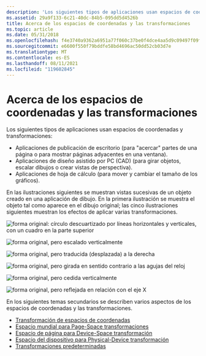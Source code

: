 ```yaml
---
description: 'Los siguientes tipos de aplicaciones usan espacios de coordenadas y transformaciones:'
ms.assetid: 29a9f133-6c21-40dc-84b5-095dd5d4526b
title: Acerca de los espacios de coordenadas y las transformaciones
ms.topic: article
ms.date: 05/31/2018
ms.openlocfilehash: f4e3740a9362a6951a77f060c37be0f4dce4aa5d9c09497f09f82ce58634c6d9
ms.sourcegitcommit: e6600f550f79bddfe58bd4696ac50dd52cb03d7e
ms.translationtype: MT
ms.contentlocale: es-ES
ms.lasthandoff: 08/11/2021
ms.locfileid: "119602845"
---
```

# <a name="about-coordinate-spaces-and-transformations"></a>Acerca de los espacios de coordenadas y las transformaciones

Los siguientes tipos de aplicaciones usan espacios de coordenadas y transformaciones:

-   Aplicaciones de publicación de escritorio (para "acercar" partes de una página o para mostrar páginas adyacentes en una ventana).
-   Aplicaciones de diseño asistido por PC (CAD) (para girar objetos, escalar dibujos o crear vistas de perspectiva).
-   Aplicaciones de hoja de cálculo (para mover y cambiar el tamaño de los gráficos).

En las ilustraciones siguientes se muestran vistas sucesivas de un objeto creado en una aplicación de dibujo. En la primera ilustración se muestra el objeto tal como aparece en el dibujo original; las cinco ilustraciones siguientes muestran los efectos de aplicar varias transformaciones.

![forma original: círculo descuartizado por líneas horizontales y verticales, con un cuadro en la parte superior](images/cstrn-01.png)

![forma original, pero escalado verticalmente](images/cstrn-02.png)

![forma original, pero traducida (desplazada) a la derecha](images/cstrn-03.png)

![forma original, pero girada en sentido contrario a las agujas del reloj](images/cstrn-04.png)

![forma original, pero cedida verticalmente](images/cstrn-05.png)

![forma original, pero reflejada en relación con el eje X](images/cstrn-06.png)

En los siguientes temas secundarios se describen varios aspectos de los espacios de coordenadas y las transformaciones.

-   [Transformación de espacios de coordenadas](transformation-of-coordinate-spaces.md)
-   [Espacio mundial para Page-Space transformaciones](world-space-to-page-space-transformations.md)
-   [Espacio de página para Device-Space transformación](page-space-to-device-space-transformations.md)
-   [Espacio del dispositivo para Physical-Device transformación](device-space-to-physical-device-transformation.md)
-   [Transformaciones predeterminadas](default-transformations.md)

 

 



